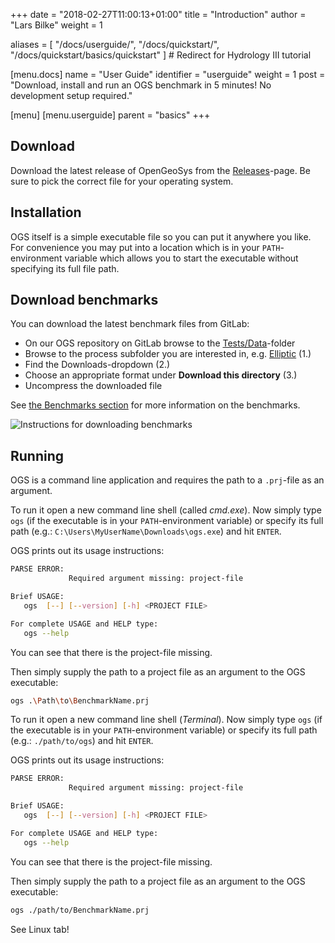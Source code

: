 +++
date = "2018-02-27T11:00:13+01:00"
title = "Introduction"
author = "Lars Bilke"
weight = 1

aliases = [ "/docs/userguide/",
            "/docs/quickstart/",
            "/docs/quickstart/basics/quickstart" ] # Redirect for Hydrology III tutorial

[menu.docs]
name = "User Guide"
identifier = "userguide"
weight = 1
post = "Download, install and run an OGS benchmark in 5 minutes! No development setup required."

[menu]
  [menu.userguide]
    parent = "basics"
+++

## Download

Download the latest release of OpenGeoSys from the [Releases](/releases)-page. Be sure to pick the correct file for your operating system.

## Installation

OGS itself is a simple executable file so you can put it anywhere you like. For convenience you may put into a location which is in your `PATH`-environment variable which allows you to start the executable without specifying its full file path.

## Download benchmarks

You can download the latest benchmark files from GitLab:

- On our OGS repository on GitLab browse to the [Tests/Data](https://gitlab.opengeosys.org/ogs/ogs/-/tree/master/Tests/Data)-folder
- Browse to the process subfolder you are interested in, e.g. [Elliptic](https://gitlab.opengeosys.org/ogs/ogs/-/tree/master/Tests/Data/Elliptic) (1.)
- Find the Downloads-dropdown (2.)
- Choose an appropriate format under **Download this directory** (3.)
- Uncompress the downloaded file

See [the Benchmarks section](/docs/benchmarks/) for more information on the benchmarks.

![Instructions for downloading benchmarks](/docs/userguide/basics/Download_Benchmarks.png)

## Running

OGS is a command line application and requires the path to a `.prj`-file as an argument.

<div class='win'>

To run it open a new command line shell (called *cmd.exe*). Now simply type `ogs` (if the executable is in your `PATH`-environment variable) or specify its full path (e.g.: `C:\Users\MyUserName\Downloads\ogs.exe`) and hit `ENTER`.

OGS prints out its usage instructions:

```bash
PARSE ERROR:
             Required argument missing: project-file

Brief USAGE:
   ogs  [--] [--version] [-h] <PROJECT FILE>

For complete USAGE and HELP type:
   ogs --help
```

You can see that there is the project-file missing.

Then simply supply the path to a project file as an argument to the OGS executable:

```bash
ogs .\Path\to\BenchmarkName.prj
```

</div>

<div class='linux'>

To run it open a new command line shell (*Terminal*). Now simply type `ogs` (if the executable is in your `PATH`-environment variable) or specify its full path (e.g.: `./path/to/ogs`) and hit `ENTER`.

OGS prints out its usage instructions:

```bash
PARSE ERROR:
             Required argument missing: project-file

Brief USAGE:
   ogs  [--] [--version] [-h] <PROJECT FILE>

For complete USAGE and HELP type:
   ogs --help
```

You can see that there is the project-file missing.

Then simply supply the path to a project file as an argument to the OGS executable:

```bash
ogs ./path/to/BenchmarkName.prj
```

</div>

<div class='mac'>

See Linux tab!

</div>
